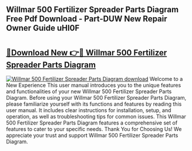 ## Willmar 500 Fertilizer Spreader Parts Diagram Free Pdf Download - Part-DUW New Repair Owner Guide uHI0F

# <h2><a href="http://dfj8af0.blite.top/?on=Willmar+500+Fertilizer+Spreader+Parts+Diagram">🔗Download New 👉🔴 Willmar 500 Fertilizer Spreader Parts Diagram</a></h2>

[![Willmar 500 Fertilizer Spreader Parts Diagram download](https://i.imgur.com/lujVjoI.png)](http://dfj8af0.blite.top/?on=Willmar+500+Fertilizer+Spreader+Parts+Diagram)
Welcome to a New Experience This user manual introduces you to the unique features and functionalities of your new Willmar 500 Fertilizer Spreader Parts Diagram. Before using your Willmar 500 Fertilizer Spreader Parts Diagram, please familiarize yourself with its functions and features by reading this user manual. It includes clear instructions for installation, setup, and operation, as well as troubleshooting tips for common issues. This Willmar 500 Fertilizer Spreader Parts Diagram features a comprehensive set of features to cater to your specific needs. Thank You for Choosing Us! We appreciate your trust and support Willmar 500 Fertilizer Spreader Parts Diagram.
